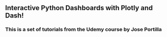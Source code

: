 ## Interactive Python Dashboards with Plotly and Dash!
### This is a set of tutorials from the Udemy course by Jose Portilla
